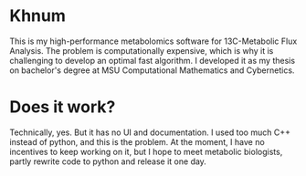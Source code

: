 # Khnum
This is my high-performance metabolomics software for 13C-Metabolic Flux Analysis. The problem is computationally expensive, which is why it is challenging to develop an optimal fast algorithm. I developed it as my thesis on bachelor's degree at MSU Computational Mathematics and Cybernetics. 
# Does it work?
Technically, yes. But it has no UI and documentation. I used too much C++ instead of python, and this is the problem. At the moment, I have no incentives to keep working on it, but I hope to meet metabolic biologists, partly rewrite code to python and release it one day.
